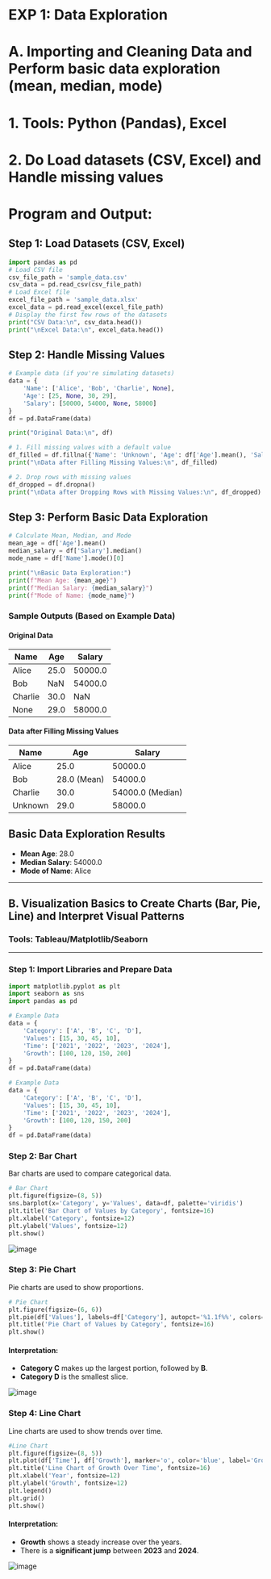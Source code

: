 # EXP 1: Data Exploration
# A. Importing and Cleaning Data and Perform basic data exploration (mean, median, mode)
# 1. Tools: Python (Pandas), Excel
# 2. Do Load datasets (CSV, Excel) and Handle missing values

# Program and Output:
## Step 1: Load Datasets (CSV, Excel)
```python
import pandas as pd
# Load CSV file
csv_file_path = 'sample_data.csv'
csv_data = pd.read_csv(csv_file_path)
# Load Excel file
excel_file_path = 'sample_data.xlsx'
excel_data = pd.read_excel(excel_file_path)
# Display the first few rows of the datasets
print("CSV Data:\n", csv_data.head())
print("\nExcel Data:\n", excel_data.head())
```

## Step 2: Handle Missing Values
```python
# Example data (if you're simulating datasets)
data = {
    'Name': ['Alice', 'Bob', 'Charlie', None],
    'Age': [25, None, 30, 29],
    'Salary': [50000, 54000, None, 58000]
}
df = pd.DataFrame(data)

print("Original Data:\n", df)

# 1. Fill missing values with a default value
df_filled = df.fillna({'Name': 'Unknown', 'Age': df['Age'].mean(), 'Salary': df['Salary'].median()})
print("\nData after Filling Missing Values:\n", df_filled)

# 2. Drop rows with missing values
df_dropped = df.dropna()
print("\nData after Dropping Rows with Missing Values:\n", df_dropped)
```

## Step 3: Perform Basic Data Exploration

```python
# Calculate Mean, Median, and Mode
mean_age = df['Age'].mean()
median_salary = df['Salary'].median()
mode_name = df['Name'].mode()[0]

print("\nBasic Data Exploration:")
print(f"Mean Age: {mean_age}")
print(f"Median Salary: {median_salary}")
print(f"Mode of Name: {mode_name}")
```
### Sample Outputs (Based on Example Data)

#### Original Data
| Name     | Age  | Salary   |
|----------|------|----------|
| Alice    | 25.0 | 50000.0  |
| Bob      | NaN  | 54000.0  |
| Charlie  | 30.0 | NaN      |
| None     | 29.0 | 58000.0  |

#### Data after Filling Missing Values
| Name     | Age  | Salary   |
|----------|------|----------|
| Alice    | 25.0 | 50000.0  |
| Bob      | 28.0 (Mean) | 54000.0 |
| Charlie  | 30.0 | 54000.0 (Median) |
| Unknown  | 29.0 | 58000.0  |

## Basic Data Exploration Results

- **Mean Age**: 28.0  
- **Median Salary**: 54000.0  
- **Mode of Name**: Alice  

---

## B. Visualization Basics to Create Charts (Bar, Pie, Line) and Interpret Visual Patterns

### Tools: Tableau/Matplotlib/Seaborn

---

### Step 1: Import Libraries and Prepare Data
```python
import matplotlib.pyplot as plt
import seaborn as sns
import pandas as pd

# Example Data
data = {
    'Category': ['A', 'B', 'C', 'D'],
    'Values': [15, 30, 45, 10],
    'Time': ['2021', '2022', '2023', '2024'],
    'Growth': [100, 120, 150, 200]
}
df = pd.DataFrame(data)

# Example Data
data = {
    'Category': ['A', 'B', 'C', 'D'],
    'Values': [15, 30, 45, 10],
    'Time': ['2021', '2022', '2023', '2024'],
    'Growth': [100, 120, 150, 200]
}
df = pd.DataFrame(data)
```
### Step 2: Bar Chart

Bar charts are used to compare categorical data.

```python
# Bar Chart
plt.figure(figsize=(8, 5))
sns.barplot(x='Category', y='Values', data=df, palette='viridis')
plt.title('Bar Chart of Values by Category', fontsize=16)
plt.xlabel('Category', fontsize=12)
plt.ylabel('Values', fontsize=12)
plt.show()
```
![image](https://github.com/user-attachments/assets/a0870905-1a21-4f87-b069-81136d417b8c)

### Step 3: Pie Chart

Pie charts are used to show proportions.

```python
# Pie Chart
plt.figure(figsize=(6, 6))
plt.pie(df['Values'], labels=df['Category'], autopct='%1.1f%%', colors=['gold', 'skyblue', 'lightgreen', 'pink'])
plt.title('Pie Chart of Values by Category', fontsize=16)
plt.show()
```
#### Interpretation:
- **Category C** makes up the largest portion, followed by **B**.  
- **Category D** is the smallest slice.
  
![image](https://github.com/user-attachments/assets/3b836999-ed69-4556-a0d7-e2c4639f6a49)

 
### Step 4: Line Chart
Line charts are used to show trends over time.
```python
#Line Chart
plt.figure(figsize=(8, 5))
plt.plot(df['Time'], df['Growth'], marker='o', color='blue', label='Growth Over Time')
plt.title('Line Chart of Growth Over Time', fontsize=16)
plt.xlabel('Year', fontsize=12)
plt.ylabel('Growth', fontsize=12)
plt.legend()
plt.grid()
plt.show()
```
#### Interpretation:
- **Growth** shows a steady increase over the years.  
- There is a **significant jump** between **2023** and **2024**.


![image](https://github.com/user-attachments/assets/ffad04c3-b697-40d3-bf5a-76891869a93e)

